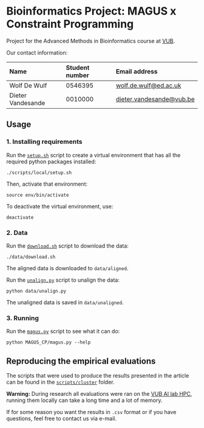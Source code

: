# Bioinformatics Project: MAGUS x Constraint Programming

Project for the Advanced Methods in Bioinformatics course at [VUB](www.vub.be).

Our contact information:

| Name              | Student number | Email address                                               |
| :---------------- | :------------- | :---------------------------------------------------------- |
| Wolf De Wulf      | 0546395        | [wolf.de.wulf@ed.ac.uk](mailto:wolf.de.wulf@ed.ac.uk)       |
| Dieter Vandesande | 0010000        | [dieter.vandesande@vub.be](mailto:dieter.vandesande@vub.be) |

## Usage

### 1. Installing requirements
Run the [`setup.sh`](scripts/local/setup.sh) script to create a virtual environment that has all the required python packages installed:

```console
./scripts/local/setup.sh
```

Then, activate that environment:

```console
source env/bin/activate
```

To deactivate the virtual environment, use:

```console
deactivate
```

### 2. Data

Run the [`download.sh`](data/download.sh) script to download the data:

```console
./data/download.sh
```

The aligned data is downloaded to `data/aligned`.

Run the [`unalign.py`](data/unalign.py) script to unalign the data:

```console
python data/unalign.py
```

The unaligned data is saved in `data/unaligned`.

### 3. Running

Run the [`magus.py`](MAGUS_CP/run.py) script to see what it can do:

```console
python MAGUS_CP/magus.py --help
```

## Reproducing the empirical evaluations

The scripts that were used to produce the results presented in the article can be found in the [`scripts/cluster`](scripts/cluster) folder.  

**Warning:** During research all evaluations were ran on the [VUB AI lab HPC](https://comopc3.vub.ac.be/), running them locally can take a long time and a lot of memory.

If for some reason you want the results in `.csv` format or if you have questions, feel free to contact us via e-mail.